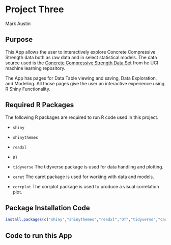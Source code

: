 Project Three
================
Mark Austin


## Purpose

This App allows the user to interactively explore Concrete Compressive Strength data both as raw data and in select statistical models.  The data source used is the [Concrete Compressive Strength Data Set](https://archive.ics.uci.edu/ml/datasets/Concrete+Compressive+Strength) from he UCI machine learning repository.  

The App has pages for Data Table viewing and saving, Data Exploration, and Modeling.  All those pages give the user an interactive experience using R Shiny Functionality.  


## Required R Packages

The following R packages are required to run R code used in this
project.

-   `shiny`

-   `shinythemes`

-   `readxl`

-   `DT`

-   `tidyverse` The tidyverse package is used for data handling and
    plotting.  
    
-   `caret` The caret package is used for working with data and models.    

-   `corrplot` The corrplot package is used to produce a visual correlation plot.  

## Package Installation Code

``` r
install.packages(c("shiny","shinythemes","readxl","DT","tidyverse","caret","corrplot")) 

```

## Code to run this App

``` r


```

